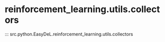 # reinforcement_learning.utils.collectors
::: src.python.EasyDeL.reinforcement_learning.utils.collectors